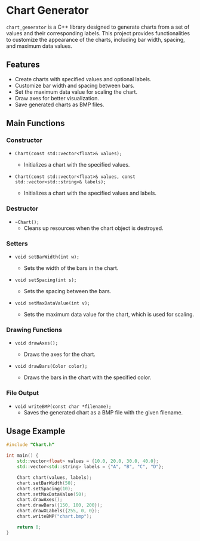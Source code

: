 # Chart Generator

`chart_generator` is a C++ library designed to generate charts from a set of values and their corresponding labels. This project provides functionalities to customize the appearance of the charts, including bar width, spacing, and maximum data values.

## Features

- Create charts with specified values and optional labels.
- Customize bar width and spacing between bars.
- Set the maximum data value for scaling the chart.
- Draw axes for better visualization.
- Save generated charts as BMP files.

## Main Functions

### Constructor

- `Chart(const std::vector<float>& values);`
  - Initializes a chart with the specified values.

- `Chart(const std::vector<float>& values, const std::vector<std::string>& labels);`
  - Initializes a chart with the specified values and labels.

### Destructor

- `~Chart();`
  - Cleans up resources when the chart object is destroyed.

### Setters

- `void setBarWidth(int w);`
  - Sets the width of the bars in the chart.

- `void setSpacing(int s);`
  - Sets the spacing between the bars.

- `void setMaxDataValue(int v);`
  - Sets the maximum data value for the chart, which is used for scaling.

### Drawing Functions

- `void drawAxes();`
  - Draws the axes for the chart.

- `void drawBars(Color color);`
  - Draws the bars in the chart with the specified color.

### File Output

- `void writeBMP(const char *filename);`
  - Saves the generated chart as a BMP file with the given filename.

## Usage Example

```cpp
#include "Chart.h"

int main() {
    std::vector<float> values = {10.0, 20.0, 30.0, 40.0};
    std::vector<std::string> labels = {"A", "B", "C", "D"};

    Chart chart(values, labels);
    chart.setBarWidth(50);
    chart.setSpacing(10);
    chart.setMaxDataValue(50);
    chart.drawAxes();
    chart.drawBars({150, 100, 200});
    chart.drawXLabels({255, 0, 0});
    chart.writeBMP("chart.bmp");

    return 0;
}
